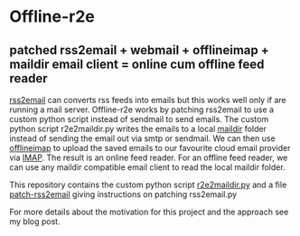 # Offline-r2e
## patched rss2email + webmail + offlineimap + maildir email client = online cum offline feed reader
[rss2email](http://www.allthingsrss.com/rss2email/) can converts rss feeds into emails but this works well only if are running a mail server. Offline-r2e works by patching rss2email to use a custom python script instead of sendmail to send emails. The custom python script r2e2maildir.py writes the emails to a local [maildir](https://en.wikipedia.org/wiki/Maildir) folder instead of sending the email out via smtp or sendmail. We can then use [offlineimap](http://offlineimap.org/) to upload the saved emails to our favourite cloud email provider via [IMAP](https://en.wikipedia.org/wiki/Internet_Message_Access_Protocol). The result is an online feed reader. For an offline feed reader, we can use any maildir compatible email client to read the local maildir folder.

This repository contains the custom python script [r2e2maildir.py](r2e2maildir.py) and a file [patch-rss2email](patch-rss2email) giving instructions on patching rss2email.py

For more details about the motivation for this project and the approach see my blog post.
